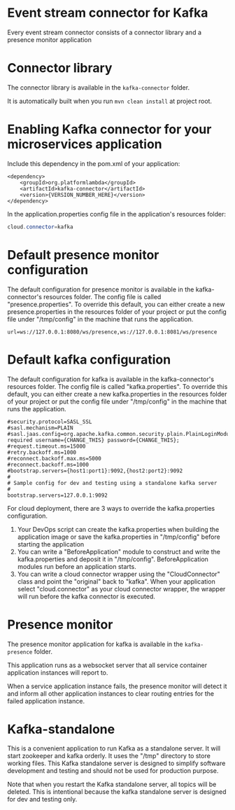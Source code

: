 # Event stream connector for Kafka

Every event stream connector consists of a connector library and a presence monitor application

# Connector library

The connector library is available in the `kafka-connector` folder.

It is automatically built when you run `mvn clean install` at project root.

# Enabling Kafka connector for your microservices application

Include this dependency in the pom.xml of your application:
```
<dependency>
    <groupId>org.platformlambda</groupId>
    <artifactId>kafka-connector</artifactId>
    <version>{VERSION_NUMBER_HERE}</version>
</dependency>
```

In the application.properties config file in the application's resources folder:
```java
cloud.connector=kafka
```

# Default presence monitor configuration

The default configuration for presence monitor is available in the kafka-connector's resources folder. 
The config file is called "presence.properties". To override this default, you can either create a new
presence.properties in the resources folder of your project or put the config file under "/tmp/config"
in the machine that runs the application.

```
url=ws://127.0.0.1:8080/ws/presence,ws://127.0.0.1:8081/ws/presence
```

# Default kafka configuration

The default configuration for kafka is available in the kafka-connector's resources folder. The config file
is called "kafka.properties". To override this default, you can either create a new kafka.properties in the
resources folder of your project or put the config file under "/tmp/config" in the machine that runs the application.

```
#security.protocol=SASL_SSL
#sasl.mechanism=PLAIN
#sasl.jaas.config=org.apache.kafka.common.security.plain.PlainLoginModule required username={CHANGE_THIS} password={CHANGE_THIS};
#request.timeout.ms=15000
#retry.backoff.ms=1000
#reconnect.backoff.max.ms=5000
#reconnect.backoff.ms=1000
#bootstrap.servers={host1:port1}:9092,{host2:port2}:9092
#
# Sample config for dev and testing using a standalone kafka server
#
bootstrap.servers=127.0.0.1:9092
```

For cloud deployment, there are 3 ways to override the kafka.properties configuration.

1. Your DevOps script can create the kafka.properties when building the application image or save the kafka.properties
   in "/tmp/config" before starting the application
2. You can write a "BeforeApplication" module to construct and write the kafka.properties and deposit it in
   "/tmp/config". BeforeApplication modules run before an application starts.
3. You can write a cloud connector wrapper using the "CloudConnector" class and point the "original" back to 
   "kafka". When your application select "cloud.connector" as your cloud connector wrapper, the wrapper will run
   before the kafka connector is executed.

# Presence monitor

The presence monitor application for kafka is available in the `kafka-presence` folder.

This application runs as a websocket server that all service container application instances will report to.

When a service application instance fails, the presence monitor will detect it and inform all other application
instances to clear routing entries for the failed application instance.

# Kafka-standalone

This is a convenient application to run Kafka as a standalone server. It will start zookeeper and kafka orderly.
It uses the "/tmp" directory to store working files. This Kafka standalone server is designed to simplify software
development and testing and should not be used for production purpose.

Note that when you restart the Kafka standalone server, all topics will be deleted. This is intentional because
the kafka standalone server is designed for dev and testing only.
